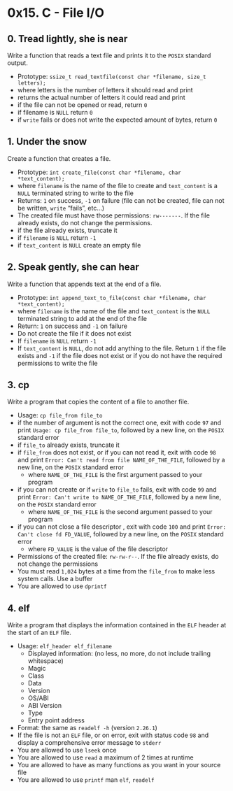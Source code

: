 # 0x15. C - File I/O

## 0. Tread lightly, she is near

Write a function that reads a text file and prints it to the ```POSIX``` standard output.

* Prototype: ```ssize_t read_textfile(const char *filename, size_t letters);```
* where letters is the number of letters it should read and print
* returns the actual number of letters it could read and print
* if the file can not be opened or read, return ```0```
* if filename is ```NULL``` return ```0```
* if ```write``` fails or does not write the expected amount of bytes, return ```0```

## 1. Under the snow

Create a function that creates a file.

* Prototype: ```int create_file(const char *filename, char *text_content);```
* where ```filename``` is the name of the file to create and ```text_content``` is a ```NULL``` terminated string to write to the file
* Returns: ```1``` on success, ```-1``` on failure (file can not be created, file can not be written, ```write``` “fails”, etc…)
* The created file must have those permissions: ```rw-------```. If the file already exists, do not change the permissions.
* if the file already exists, truncate it
* if ```filename``` is ```NULL``` return ```-1```
* if ```text_content``` is ```NULL``` create an empty file

## 2. Speak gently, she can hear

Write a function that appends text at the end of a file.

* Prototype: ```int append_text_to_file(const char *filename, char *text_content);```
* where ```filename``` is the name of the file and ```text_content``` is the ```NULL``` terminated string to add at the end of the file
* Return: ```1``` on success and ```-1``` on failure
* Do not create the file if it does not exist
* If ```filename``` is ```NULL``` return ```-1```
* If ```text_content``` is ```NULL```, do not add anything to the file. Return ```1``` if the file exists and ```-1``` if the file does not exist or if you do not have the required permissions to write the file

## 3. cp

Write a program that copies the content of a file to another file.

* Usage: ```cp file_from file_to```
* if the number of argument is not the correct one, exit with code ```97``` and print ```Usage: cp file_from file_to```, followed by a new line, on the ```POSIX``` standard error
* if ```file_to``` already exists, truncate it
* if ```file_from``` does not exist, or if you can not read it, exit with code ```98``` and print ```Error: Can't read from file NAME_OF_THE_FILE```, followed by a new line, on the ```POSIX``` standard error
	* where ```NAME_OF_THE_FILE``` is the first argument passed to your program
* if you can not create or if ```write``` to ```file_to``` fails, exit with code ```99``` and print ```Error: Can't write to NAME_OF_THE_FILE```, followed by a new line, on the ```POSIX``` standard error
	* where ```NAME_OF_THE_FILE``` is the second argument passed to your program
* if you can not close a file descriptor , exit with code ```100``` and print ```Error: Can't close fd FD_VALUE```, followed by a new line, on the ```POSIX``` standard error
	* where ```FD_VALUE``` is the value of the file descriptor
* Permissions of the created file: ```rw-rw-r--```. If the file already exists, do not change the permissions
* You must read ```1,024``` bytes at a time from the ```file_from``` to make less system calls. Use a buffer
* You are allowed to use ```dprintf```

## 4. elf

Write a program that displays the information contained in the ```ELF``` header at the start of an ```ELF``` file.

* Usage: ```elf_header elf_filename```
	* Displayed information: (no less, no more, do not include trailing whitespace)
	* Magic
	* Class
	* Data
	* Version
	* OS/ABI
	* ABI Version
	* Type
	* Entry point address
* Format: the same as ```readelf -h``` (version ```2.26.1```)
* If the file is not an ```ELF``` file, or on error, exit with status code ```98``` and display a comprehensive error message to ```stderr```
* You are allowed to use ```lseek``` once
* You are allowed to use ```read``` a maximum of 2 times at runtime
* You are allowed to have as many functions as you want in your source file
* You are allowed to use ```printf```
man ```elf```, ```readelf```
